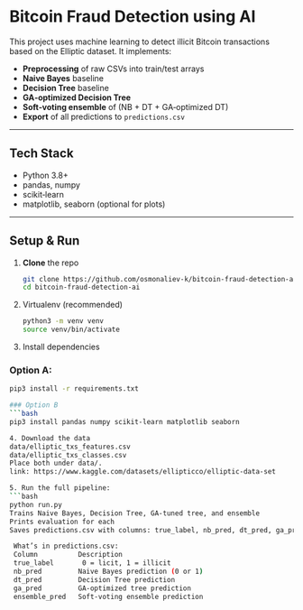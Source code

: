 # Bitcoin Fraud Detection using AI

This project uses machine learning to detect illicit Bitcoin transactions based on the Elliptic dataset. It implements:

- **Preprocessing** of raw CSVs into train/test arrays  
- **Naive Bayes** baseline  
- **Decision Tree** baseline  
- **GA‑optimized Decision Tree**  
- **Soft‑voting ensemble** of (NB + DT + GA‑optimized DT)  
- **Export** of all predictions to `predictions.csv`

---

## Tech Stack

- Python 3.8+  
- pandas, numpy  
- scikit‑learn  
- matplotlib, seaborn (optional for plots)

---

## Setup & Run

1. **Clone** the repo  
   ```bash
   git clone https://github.com/osmonaliev-k/bitcoin-fraud-detection-ai.git
   cd bitcoin-fraud-detection-ai

2. Virtualenv (recommended)
   ```bash
   python3 -m venv venv
   source venv/bin/activate

3. Install dependencies
### Option A:
   ```bash
   pip3 install -r requirements.txt

### Option B
   ```bash
   pip3 install pandas numpy scikit-learn matplotlib seaborn

4. Download the data
   data/elliptic_txs_features.csv
   data/elliptic_txs_classes.csv
   Place both under data/.
   link: https://www.kaggle.com/datasets/ellipticco/elliptic-data-set

5. Run the full pipeline:
   ```bash
   python run.py
   Trains Naive Bayes, Decision Tree, GA‑tuned tree, and ensemble
   Prints evaluation for each
   Saves predictions.csv with columns: true_label, nb_pred, dt_pred, ga_pred, ensemble_pred

    What’s in predictions.csv:
    Column	        Description
    true_label	     0 = licit, 1 = illicit
    nb_pred	        Naive Bayes prediction (0 or 1)
    dt_pred	        Decision Tree prediction
    ga_pred	        GA‑optimized tree prediction
    ensemble_pred   Soft‑voting ensemble prediction

